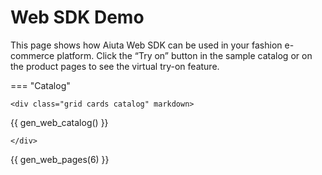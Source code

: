 # Web SDK Demo

This page shows how Aiuta Web SDK can be used in your fashion e-commerce platform. Click the “Try on” button in the sample catalog or on the product pages to see the virtual try-on feature.

<script>
    window.aiuta = window.aiuta || {};
    window.aiuta.sdk = window.aiuta.sdk || null;
    
    if (!window.aiuta.config) {
        window.aiuta.config = {
            webSdkPath: "{{ aiuta.demo.web_sdk.path }}",
            webSdkUrl: "{{ aiuta.demo.web_sdk.url }}",
            subscriptionId: "{{ aiuta.demo.subscription_id }}",
            getJwtUrl: "{{ aiuta.demo.get_jwt_url }}",
            customCssUrl: "{{ aiuta.demo.web_sdk.css }}"
        };
    }

    function loadWebSdk() {
        return new Promise((resolve, reject) => {
            const isLocalhost = window.location.hostname === 'localhost' || 
                               window.location.hostname === '127.0.0.1' || 
                               window.location.hostname === '';
            
            if (isLocalhost) {
                console.log('Loading local Aiuta SDK');
                tryLoadLocal();
            } else {
                console.log('Loading Aiuta SDK from CDN');
                loadFromCDN();
            }

            function tryLoadLocal() {
                const localScript = document.createElement('script');
                localScript.src = window.aiuta.config.webSdkPath;
                localScript.onload = () => {
                    console.log('Loaded local Aiuta SDK');
                    resolve();
                };
                localScript.onerror = () => {
                    console.log('Local SDK not found, loading from CDN');
                    document.head.removeChild(localScript);
                    loadFromCDN();
                };
                document.head.appendChild(localScript);
            }
            
            function loadFromCDN() {
                const cdnScript = document.createElement('script');
                cdnScript.src = window.aiuta.config.webSdkUrl;
                cdnScript.onload = () => {
                    console.log('Loaded Aiuta SDK from CDN');
                    resolve();
                };
                cdnScript.onerror = () => {
                    reject(new Error('Failed to load Aiuta SDK from CDN'));
                };
                document.head.appendChild(cdnScript);
            }
        });
    }

    async function initWebSdk() {
        if (window.aiuta.sdk) {
            console.log('Aiuta SDK already initialized');
            return;
        }
        
        await loadWebSdk();
        
        window.aiuta.sdk = new Aiuta({
            auth: {
                subscriptionId: window.aiuta.config.subscriptionId,
                getJwt: async (params) => {
                    console.log('getJwt() called with params:', params);
                    const response = await fetch(window.aiuta.config.getJwtUrl, {
                        method: 'POST',
                        headers: {
                            'Content-Type': 'application/json',
                        },
                        body: JSON.stringify(params)
                    });
                    const data = await response.json();
                    const token = data.token;
                    console.log('JWT resolved');
                    return token;
                }
            },
            userInterface: {
                customCssUrl: window.aiuta.config.customCssUrl,
                iframeStyles: {
                    borderRadius: "12px",
                    top: "12px",
                    right: "18px"
                }
            },
            analytics: {
                handler: {
                    onAnalyticsEvent: (event) => {
                        console.log('Aiuta Analytics Event:', event);
                    }
                }
            }
        });

        console.log('Aiuta SDK initialized');
    }

    async function startTryOn(productId) {
        if (!window.aiuta.sdk)  {
            await initWebSdk();
        }
        
        console.log(`Starting try-on for product ID: ${productId}`);
        window.aiuta.sdk.tryOn(productId);
    }

    window.onload = async () => {
        // Only initialize if not already done
        if (!window.aiuta.sdk) {
            await initWebSdk();
        }
    }
</script>

=== "Catalog"

    <div class="grid cards catalog" markdown>

{{ gen_web_catalog() }}

    </div>

{{ gen_web_pages(6) }}
